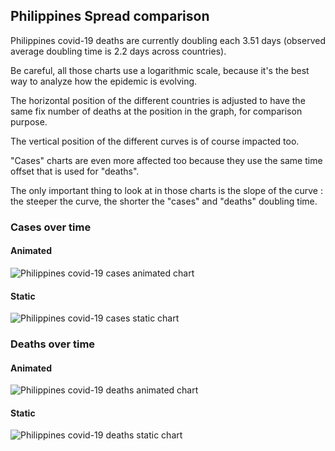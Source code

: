 ## Philippines Spread comparison 

Philippines covid-19 deaths are currently doubling each 3.51 days (observed average doubling time is 2.2 days across countries).



Be careful, all those charts use a logarithmic scale, because it's the best way to analyze how the epidemic is evolving.
 
The horizontal position of the different countries is adjusted to have the same fix number of deaths at the position in the graph, for comparison purpose.

The vertical position of the different curves is of course impacted too.

"Cases" charts are even more affected too because they use the same time offset that is used for "deaths".

The only important thing to look at in those charts is the slope of the curve : the steeper the curve, the shorter the "cases" and "deaths" doubling time.



 
### Cases over time
 
#### Animated
![Philippines covid-19 cases animated chart](https://raw.githubusercontent.com/madlag/coronavirus_study/master/notebooks/graphs/2020-03-20/countries/Philippines/2020-03-20_Philippines_deaths.gif "Philippines covid-19 cases animated chart")   
 
#### Static
![Philippines covid-19 cases static chart](https://raw.githubusercontent.com/madlag/coronavirus_study/master/notebooks/graphs/2020-03-20/countries/Philippines/2020-03-20_Philippines_deaths.png "Philippines covid-19 cases static chart")   

 
### Deaths over time
 
#### Animated
![Philippines covid-19 deaths animated chart](https://raw.githubusercontent.com/madlag/coronavirus_study/master/notebooks/graphs/2020-03-20/countries/Philippines/2020-03-20_Philippines_deaths.gif "Philippines covid-19 deaths animated chart")   
 
#### Static
![Philippines covid-19 deaths static chart](https://raw.githubusercontent.com/madlag/coronavirus_study/master/notebooks/graphs/2020-03-20/countries/Philippines/2020-03-20_Philippines_deaths.png "Philippines covid-19 deaths static chart")   

